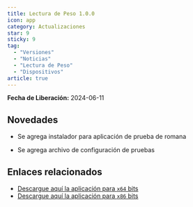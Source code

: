 ```yaml
---
title: Lectura de Peso 1.0.0
icon: app
category: Actualizaciones
star: 9
sticky: 9
tag:
  - "Versiones"
  - "Noticias"
  - "Lectura de Peso"
  - "Dispositivos"
article: true
---
```


**Fecha de Liberación:** 2024-06-11

## Novedades

- Se agrega instalador para aplicación de prueba de romana

- Se agrega archivo de configuración de pruebas

## Enlaces relacionados

- [Descargue aquí la aplicación para `x64` bits](https://ams3.digitaloceanspaces.com/erpya/public/downloads/ERP-Weight-Scale-Tester-1.0.0-win-x64.exe)
- [Descargue aquí la aplicación para `x86` bits](https://ams3.digitaloceanspaces.com/erpya/public/downloads/ERP-Weight-Scale-Tester-1.0.0-win-x86.exe)
